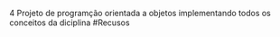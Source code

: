 4
Projeto de programção orientada a objetos implementando todos os conceitos da diciplina 
#Recusos
